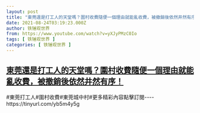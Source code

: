 ```yaml
---
layout: post
title: "東莞還是打工人的天堂嗎？圍村收費隨便一個理由就能亂收費，被撤銷後依然井然有序！"
date: 2021-08-24T03:19:23.000Z
author: 铁锤观世界
from: https://www.youtube.com/watch?v=yXJyPMzC0Io
tags: [ 铁锤观世界 ]
categories: [ 铁锤观世界 ]
---
```

<!--1629775163000-->
[東莞還是打工人的天堂嗎？圍村收費隨便一個理由就能亂收費，被撤銷後依然井然有序！](https://www.youtube.com/watch?v=yXJyPMzC0Io)
------

<div>
#東莞打工人#圍村收費#東莞城中村#更多精彩內容點擊訂閱----https://tinyurl.com/yb5m4y5g
</div>
